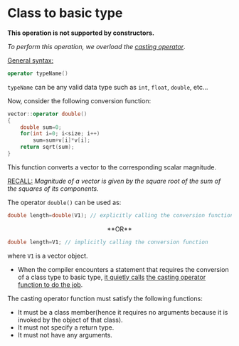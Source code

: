 # Class to basic type

**This operation is not supported by constructors.**

_To perform this operation, we overload the_ <ins>_casting operator_</ins>.

<ins>General syntax:</ins>
```c++
operator typeName()
```

`typeName` can be any valid data type such as `int`, `float`, `double`, etc...


Now, consider the following conversion function:

```c++
vector::operator double()
{
	double sum=0;
	for(int i=0; i<size; i++)
		sum=sum+v[i]*v[i];
	return sqrt(sum);
}
```
This function converts a vector to the corresponding scalar magnitude.

<ins>RECALL:</ins> _Magnitude of a vector is given by the square root of the sum of the squares of its components._

The operator `double()` can be used as:
```c++
double length=double(V1); // explicitly calling the conversion function
```
<p align="center">
**OR**
</p>

```c++
double length=V1; // implicitly calling the conversion function
```
where `V1` is a vector object.

* When the compiler encounters a statement that requires the conversion of a class type to basic type, <ins>it quietly calls</ins>
<ins> the casting operator function to do the job</ins>.

The casting operator function must satisfy the following functions:

* It must be a class member(hence it requires no arguments because it is invoked by the object of that class).
* It must not specify a return type.
* It must not have any arguments.

<p align="center">
</p>
